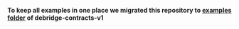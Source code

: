 
**To keep all examples in one place we migrated this repository to [examples folder](https://github.com/debridge-finance/debridge-contracts-v1/tree/main/examples) of debridge-contracts-v1**
